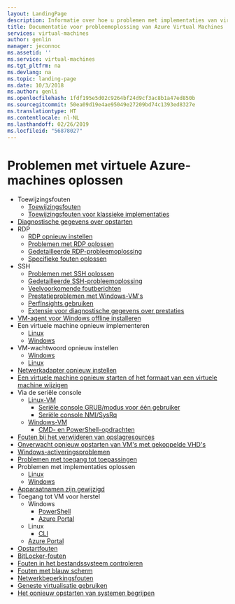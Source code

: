 ```yaml
---
layout: LandingPage
description: Informatie over hoe u problemen met implementaties van virtuele machines oplost.
title: Documentatie voor probleemoplossing van Azure Virtual Machines | Microsoft Docs
services: virtual-machines
author: genlin
manager: jeconnoc
ms.assetid: ''
ms.service: virtual-machines
ms.tgt_pltfrm: na
ms.devlang: na
ms.topic: landing-page
ms.date: 10/3/2018
ms.author: genli
ms.openlocfilehash: 1fdf195e5d02c9264bf24d9cf3ac8b1a47ed850b
ms.sourcegitcommit: 50ea09d19e4ae95049e27209bd74c1393ed8327e
ms.translationtype: HT
ms.contentlocale: nl-NL
ms.lasthandoff: 02/26/2019
ms.locfileid: "56878027"
---
```

# <a name="troubleshooting-azure-virtual-machines"></a>Problemen met virtuele Azure-machines oplossen

- Toewijzingsfouten
    - [Toewijzingsfouten](allocation-failure.md)
    - [Toewijzingsfouten voor klassieke implementaties](allocation-failure-classic.md)
- [Diagnostische gegevens over opstarten](boot-diagnostics.md)
- RDP
    - [RDP opnieuw instellen](reset-rdp.md)
    - [Problemen met RDP oplossen](troubleshoot-rdp-connection.md)
    - [Gedetailleerde RDP-probleemoplossing](detailed-troubleshoot-rdp.md)
    - [Specifieke fouten oplossen](troubleshoot-specific-rdp-errors.md)
- SSH 
    - [Problemen met SSH oplossen](troubleshoot-ssh-connection.md)
    - [Gedetailleerde SSH-probleemoplossing](detailed-troubleshoot-ssh-connection.md)
    - [Veelvoorkomende foutberichten](error-messages.md)
    - [Prestatieproblemen met Windows-VM's](performance-diagnostics.md  )
    - [PerfInsights gebruiken](how-to-use-perfInsights.md)
    - [Extensie voor diagnostische gegevens over prestaties](performance-diagnostics-vm-extension.md)
- [VM-agent voor Windows offline installeren](install-vm-agent-offline.md)
- Een virtuele machine opnieuw implementeren
    - [Linux](redeploy-to-new-node-linux.md)
    - [Windows](redeploy-to-new-node-windows.md)
- VM-wachtwoord opnieuw instellen
    - [Windows](reset-local-password-without-agent.md)
    - [Linux](reset-password.md)
- [Netwerkadapter opnieuw instellen](reset-network-interface.md)
- [Een virtuele machine opnieuw starten of het formaat van een virtuele machine wijzigen](restart-resize-error-troubleshooting.md)
- Via de seriële console
    - [Linux-VM](serial-console-linux.md)
        - [Seriële console GRUB/modus voor één gebruiker](serial-console-grub-single-user-mode.md)
        - [Seriële console NMI/SysRq](serial-console-nmi-sysrq.md)
    - [Windows-VM](serial-console-windows.md)
        - [CMD- en PowerShell-opdrachten](serial-console-cmd-ps-commands.md)
- [Fouten bij het verwijderen van opslagresources](storage-resource-deletion-errors.md      )
- [Onverwacht opnieuw opstarten van VM's met gekoppelde VHD's](unexpected-reboots-attached-vhds.md)
- [Windows-activeringsproblemen](troubleshoot-activation-problems.md)
- [Problemen met toegang tot toepassingen](troubleshoot-app-connection.md)
- Problemen met implementaties oplossen
    - [Linux](troubleshoot-deploy-vm-linux.md)
    - [Windows](troubleshoot-deploy-vm-windows.md)
- [Apparaatnamen zijn gewijzigd](troubleshoot-device-names-problems.md)
- Toegang tot VM voor herstel
    - Windows
        - [PowerShell](troubleshoot-recovery-disks-windows.md)
        - [Azure Portal](troubleshoot-recovery-disks-portal-windows.md)
    - Linux
        - [CLI](troubleshoot-recovery-disks-linux.md)
    - [Azure Portal](troubleshoot-recovery-disks-portal-linux.md)
- [Opstartfouten](boot-error-troubleshoot.md)
- [BitLocker-fouten](troubleshoot-bitlocker-boot-error.md)
- [Fouten in het bestandssysteem controleren](troubleshoot-check-disk-boot-error.md)
- [Fouten met blauw scherm](troubleshoot-common-blue-screen-error.md)
- [Netwerkbeperkingsfouten](troubleshooting-throttling-errors.md)
- [Geneste virtualisatie gebruiken](troubleshoot-vm-by-use-nested-virtualization.md)
- [Het opnieuw opstarten van systemen begrijpen](understand-vm-reboot.md)

